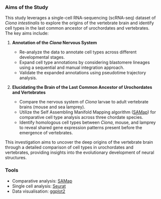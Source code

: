 ### Aims of the Study

This study leverages a single-cell RNA-sequencing (scRNA-seq) dataset of *Ciona intestinalis* to explore the origins of the vertebrate brain and identify cell types in the last common ancestor of urochordates and vertebrates. The key aims include:

1. **Annotation of the *Ciona* Nervous System**
   - Re-analyze the data to annotate cell types across different developmental stages.
   - Expand cell type annotations by considering blastomere lineages using a sequential and manual integration approach.
   - Validate the expanded annotations using pseudotime trajectory analysis.

2. **Elucidating the Brain of the Last Common Ancestor of Urochordates and Vertebrates**
   - Compare the nervous system of *Ciona* larvae to adult vertebrate brains (mouse and sea lamprey).
   - Utilize the Self Assembling Manifold Mapping algorithm ([SAMap](https://github.com/atarashansky/SAMap)) for comparative cell type analysis across three chordate species.
   - Identify homologous cell types between *Ciona*, mouse, and lamprey to reveal shared gene expression patterns present before the emergence of vertebrates.

This investigation aims to uncover the deep origins of the vertebrate brain through a detailed comparison of cell types in urochordates and vertebrates, providing insights into the evolutionary development of neural structures.

### Tools

- Comparative analysis: [SAMap](https://github.com/atarashansky/SAMap)
- Single cell analysis: [Seurat](https://satijalab.org/seurat/)
- Data visualisation: [ggplot2](https://ggplot2.tidyverse.org/)

